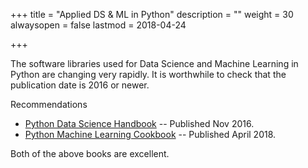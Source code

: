 +++
title = "Applied DS & ML in Python"
description = ""
weight = 30
alwaysopen = false
lastmod = 2018-04-24

+++

The software libraries used for Data Science and Machine Learning in Python are changing very rapidly.  It is worthwhile to check that the publication date is 2016 or newer.

Recommendations

- [Python Data Science Handbook](https://www.amazon.com/Python-Data-Science-Handbook-Essential-ebook/dp/B01N2JT3ST) -- Published Nov 2016.
- [Python Machine Learning Cookbook](https://www.amazon.com/Machine-Learning-Python-Cookbook-Preprocessing/dp/1491989386/) -- Published April 2018.

Both of the above books are excellent.